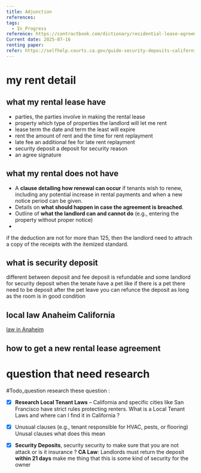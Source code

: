 ```yaml
---
title: Adjunction
references: 
tags:
  - In_Progress
reference: https://contractbook.com/dictionary/residential-lease-agreement
Current date: 2025-07-16
renting paper: 
refer: https://selfhelp.courts.ca.gov/guide-security-deposits-california
---
```

# my rent detail 
## what my rental lease have  

- parties, the parties involve in making the rental lease 
- property which type of properties the landlord will let me rent 
- lease term the date and term the least will expire 
- rent the amount of rent and the time for rent replayment 
- late fee an additional fee for late rent replayment 
- security deposit a deposit for security reason 
- an agree signature 

## what my rental does not have 
- A **clause detailing how renewal can occur** if tenants wish to renew, including any potential increase in rental payments and when a new notice period can be given.  
- Details on **what should happen in case the agreement is breached**. 
- Outline of **what the landlord can and cannot do** (e.g., entering the property without proper notice) 
- 

if the deduction are not for more than 125, then the landlord need to attrach a copy of the receipts with the itemized standard. 
## what is security  deposit 
different between deposit and fee deposit is refundable and some landlord for security deposit when the tenate have a pet like if there is a pet there need to be deposit after the pet leave you can refunce the deposit as long as the room is in good condition 



## local law Anaheim California 
[law in Anaheim](https://www.anaheim.net/DocumentCenter/View/56619/Know-Your-Rights-Tenants-English)



## how to get a new rental lease agreement 


# question that need research 

#Todo_question 
research these question : 
- [x]  **Research Local Tenant Laws** – California and specific cities like San Francisco have strict rules protecting renters. What is a Local Tenant Laws and where can I find it in California ? 
- [x] Unusual clauses (e.g., tenant responsible for HVAC, pests, or flooring) Unusal clauses what does this mean 
- [x] **Security Deposits**, security  security to make sure that you are not attack or is it insurance ? **CA Law**: Landlords must return the deposit **within 21 days** make me thing that this is some kind of security for the owner 

